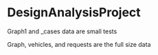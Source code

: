 # DesignAnalysisProject

Graph1 and _cases data are small tests

Graph, vehicles, and requests are the full size data